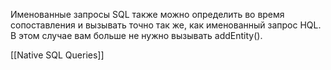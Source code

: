 Именованные запросы SQL также можно определить во время сопоставления и вызывать точно так же, как именованный запрос HQL. В этом случае вам больше не нужно вызывать addEntity().

[[Native SQL Queries]]
